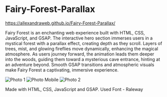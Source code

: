 # Fairy-Forest-Parallax

https://allexandraweb.github.io/Fairy-Forest-Parallax/

<p>Fairy Forest is an enchanting web experience built with HTML, CSS, JavaScript, and GSAP. The interactive hero section immerses users in a mystical forest with a parallax effect, creating depth as they scroll. Layers of trees, mist, and glowing fireflies move dynamically, enhancing the magical atmosphere. As users journey forward, the animation leads them deeper into the woods, guiding them toward a mysterious cave entrance, hinting at an adventure beyond. Smooth GSAP transitions and atmospheric visuals make Fairy Forest a captivating, immersive experience.</p>

![Photo 1](https://github.com/user-attachments/assets/8595d554-afa2-4325-acbe-23d1fe8b31c8)
![Photo Mobile](https://github.com/user-attachments/assets/518ac293-4f0d-4ed4-8c0e-4e4fa1dde2e0)
![Photo 2](https://github.com/user-attachments/assets/11543758-41c6-494f-b63e-6afa67e57fff)

<p>Made with HTML, CSS, JavaScript and GSAP. Used Font - Raleway</p>